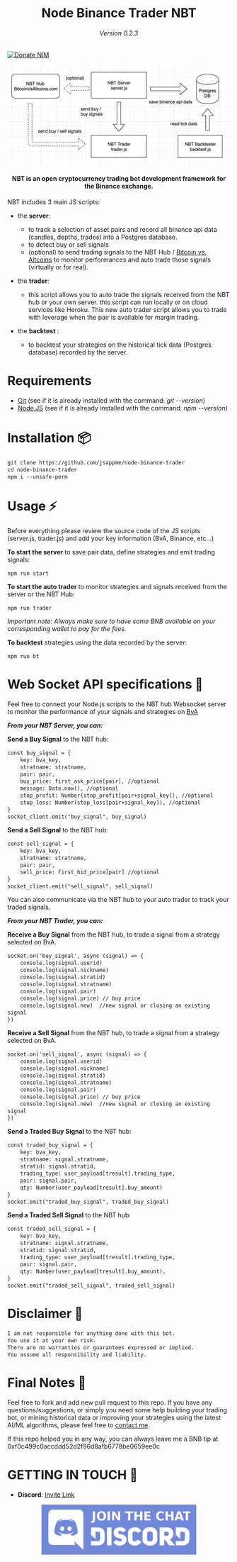<h1 align="center">Node Binance Trader NBT</h1>

<h6 align="center">Version 0.2.3</h6>

[![Donate NIM](https://www.nimiq.com/accept-donations/img/donationBtnImg/light-blue-small.svg)](https://safe.nimiq.com/#_request/NQ19KM8LP7SGUMFBNHSL4MV4D8M2ULBS4JSF_)

<img src="nbt_diagram.png">

<h4 align="center">NBT is an open cryptocurrency trading bot development framework for the Binance exchange.</h4>

NBT includes 3 main JS scripts:

* the **server**:

  * to track a selection of asset pairs and record all binance api data (candles, depths, trades) into a Postgres database.
  * to detect buy or sell signals
  * (optional) to send trading signals to the NBT Hub / [Bitcoin vs. Altcoins](https://bitcoinvsaltcoins.com) to monitor performances and auto trade those signals (virtually or for real).

* the **trader**:

  * this script allows you to auto trade the signals received from the NBT hub or your own server. this script can run locally or on cloud services like Heroku. This new auto trader script allows you to trade with leverage when the pair is available for margin trading.

* the **backtest** :

  * to backtest your strategies on the historical tick data (Postgres database) recorded by the server.

# Requirements

* [Git](https://git-scm.com/download/) (see if it is already installed with the command: *git --version*)
* [Node.JS](http://nodejs.org) (see if it is already installed with the command: *npm --version*)

# Installation 📦

```
git clone https://github.com/jsappme/node-binance-trader
cd node-binance-trader
npm i --unsafe-perm
```

# Usage ⚡️

Before everything please review the source code of the JS scripts (server.js, trader.js) and add your key information (BvA, Binance, etc...)

**To start the server** to save pair data, define strategies and emit trading signals:
```
npm run start
```

**To start the auto trader** to monitor strategies and signals received from the server or the NBT Hub:
```
npm run trader
```

<i>Important note: Always make sure to have some BNB available on your corresponding wallet to pay for the fees.</i>


**To backtest** strategies using the data recorded by the server:
```
npm run bt
```

# Web Socket API specifications 📡

Feel free to connect your Node.js scripts to the NBT hub Websocket server to monitor the performance of your signals and strategies on [BvA](https://bitcoinvsaltcoins.com)

***From your NBT Server, you can:***

**Send a Buy Signal** to the NBT hub:
```
const buy_signal = {
    key: bva_key,
    stratname: stratname,
    pair: pair, 
    buy_price: first_ask_price[pair], //optional
    message: Date.now(), //optional
    stop_profit: Number(stop_profit[pair+signal_key]), //optional
    stop_loss: Number(stop_loss[pair+signal_key]), //optional
}
socket_client.emit("buy_signal", buy_signal)
```

**Send a Sell Signal** to the NBT hub:
```
const sell_signal = {
    key: bva_key,
    stratname: stratname, 
    pair: pair, 
    sell_price: first_bid_price[pair] //optional
}
socket_client.emit("sell_signal", sell_signal)
```

You can also communicate via the NBT hub to your auto trader to track your traded signals.

***From your NBT Trader, you can:***

**Receive a Buy Signal** from the NBT hub, to trade a signal from a strategy selected on BvA.
```
socket.on('buy_signal', async (signal) => {
    console.log(signal.userid)
    console.log(signal.nickname)
    console.log(signal.stratid)
    console.log(signal.stratname)
    console.log(signal.pair)
    console.log(signal.price) // buy price
    console.log(signal.new)  //new signal or closing an existing signal
})
```

**Receive a Sell Signal** from the NBT hub, to trade a signal from a strategy selected on BvA.
```
socket.on('sell_signal', async (signal) => {
    console.log(signal.userid)
    console.log(signal.nickname)
    console.log(signal.stratid)
    console.log(signal.stratname)
    console.log(signal.pair)
    console.log(signal.price) // buy price
    console.log(signal.new)  //new signal or closing an existing signal
})
```

**Send a Traded Buy Signal** to the NBT hub:
```
const traded_buy_signal = {
    key: bva_key,
    stratname: signal.stratname,
    stratid: signal.stratid,
    trading_type: user_payload[tresult].trading_type,
    pair: signal.pair, 
    qty: Number(user_payload[tresult].buy_amount)
}
socket.emit("traded_buy_signal", traded_buy_signal)
```

**Send a Traded Sell Signal** to the NBT hub:
```
const traded_sell_signal = {
    key: bva_key,
    stratname: signal.stratname,
    stratid: signal.stratid,
    trading_type: user_payload[tresult].trading_type,
    pair: signal.pair, 
    qty: Number(user_payload[tresult].buy_amount),
}
socket.emit("traded_sell_signal", traded_sell_signal)
```


# Disclaimer 📖

```
I am not responsible for anything done with this bot.
You use it at your own risk.
There are no warranties or guarantees expressed or implied.
You assume all responsibility and liability.
```

# Final Notes 🙏

Feel free to fork and add new pull request to this repo.
If you have any questions/suggestions, or simply you need some help building your trading bot, or mining historical data or improving your strategies using the latest AI/ML algorithms, please feel free to <a href="mailto:herve76@gmail.com" target="_blank">contact me</a>.

If this repo helped you in any way, you can always leave me a BNB tip at 0xf0c499c0accddd52d2f96d8afb6778be0659ee0c

# GETTING IN TOUCH 💬

* **Discord**: [Invite Link](https://discord.gg/4EQrEgj)

<p align="center">
  <a href="https://discord.gg/4EQrEgj"><img alt="Discord chat" src="Discord_button.png" /></a>
</p>
